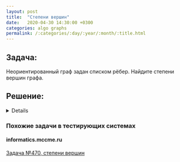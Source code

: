 ```yaml
---
layout: post
title:  "Степени вершин"
date:   2020-04-30 14:30:00 +0300
categories: algo graphs
permalink: /:categories/:day/:year/:month/:title.html
---
```


## Задача:
Неориентированный граф задан списком рёбер. Найдите степени вершин графа.

## Решение:
<details>
Считываем ребра графа и наращиваем для вершин число инцидентных им рёбер.

{% highlight java %}
for (int i = 0; i < m; i++) {
	int u = in.nextInt() - 1;
	int v = in.nextInt() - 1;
	graph[u]++;
	graph[v]++;
}
{% endhighlight %}
</details>

### Похожие задачи в тестирующих системах

#### informatics.mccme.ru

[Задача №470, степени вершин](https://informatics.mccme.ru/mod/statements/view3.php?id=359&chapterid=470#1)

